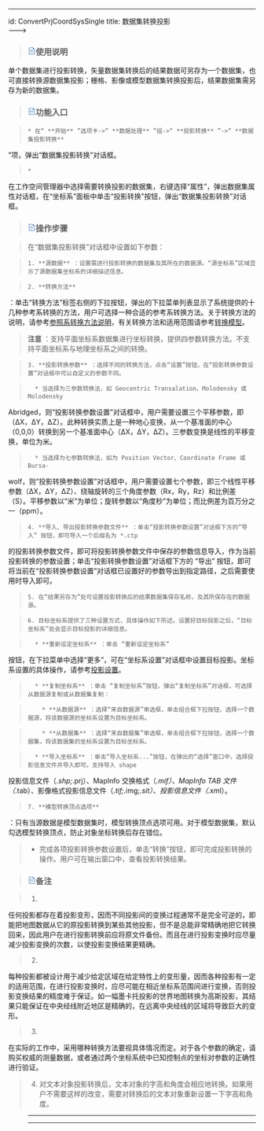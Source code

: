 ---
id: ConvertPrjCoordSysSingle
title: 数据集转换投影  
--->  
> ### ![](../../img/read.gif)使用说明

>

>
单个数据集进行投影转换，矢量数据集转换后的结果数据可另存为一个数据集，也可直接转换源数据集投影；栅格、影像或模型数据集转换投影后，结果数据集需另存为新的数据集。

>

> ### ![](../../img/read.gif)功能入口

>

>     * 在“ **开始** ”选项卡->“ **数据处理** ”组->“ **投影转换** ”->“ **数据集投影转换**
”项，弹出“数据集投影转换”对话框。

>     *
在工作空间管理器中选择需要转换投影的数据集，右键选择“属性”，弹出数据集属性对话框，在“坐标系”面板中单击“投影转换”按钮，弹出“数据集投影转换”对话框。

>

> ### ![](../../img/read.gif)操作步骤

>

> 在“数据集投影转换”对话框中设置如下参数：

>

>     1. **源数据** ：设置需进行投影转换的数据集及其所在的数据源。“源坐标系”区域显示了源数据集坐标系的详细描述信息。

>     2. **转换方法**
：单击“转换方法”标签右侧的下拉按钮，弹出的下拉菜单列表显示了系统提供的十几种参考系转换的方法，用户可选择一种合适的参考系转换方法。关于转换方法的说明，请参考[参照系转换方法说明](PrjConvertMethods.html)，有关转换方法和适用范围请参考[转换模型](TransformationModel.html)。

>

> **注意** ：支持平面坐标系数据集进行坐标转换，提供四参数转换方法。不支持平面坐标系与地理坐标系之间的转换。

>     3. **投影转换参数** ：选择不同的转换方法，点击“设置”按钮，在“投影转换参数设置”对话框中可以自定义的参数不同。

>       * 当选择为三参数转换法，如 Geocentric Transalation、Molodensky 或 Molodensky
Abridged，则“投影转换参数设置”对话框中，用户需要设置三个平移参数，即（ΔX，ΔY，ΔZ）。此种转换实质上是一种地心变换，从一个基准面的中心（0,0,0）转换到另一个基准面中心（ΔX，ΔY，ΔZ）。三参数变换是线性的平移变换，单位为米。

>       * 当选择为七参数转换法，如为 Position Vector、Coordinate Frame 或 Bursa-
wolf，则“投影转换参数设置”对话框中，用户需要设置七个参数，即三个线性平移参数（ΔX，ΔY，ΔZ）、绕轴旋转的三个角度参数（Rx，Ry，Rz）和比例差（S）。平移参数以“米”为单位；旋转参数以“角度秒”为单位；而比例差为百万分之一（ppm）。

>     4. **导入、导出投影转换参数文件** ：单击“投影转换参数设置”对话框下方的“导入” 按钮，即可导入一个后缀名为 *.ctp
的投影转换参数文件，即可将投影转换参数文件中保存的参数信息导入，作为当前投影转换的参数设置；单击“投影转换参数设置”对话框下方的 “导出”
按钮，即可将当前在“投影转换参数设置”对话框已设置好的参数导出到指定路径，之后需要使用时导入即可。

>     5. 在“结果另存为”处可设置投影转换后的结果数据集保存名称，及其所保存在的数据源。

>     6. 目标坐标系提供了三种设置方式，具体操作如下所述。设置好目标投影之后，“目标坐标系”处会显示目标投影的详细信息。

>       * **重新设定坐标系** ：单击 “重新设定坐标系”
按钮，在下拉菜单中选择“更多”，可在“坐标系设置”对话框中设置目标投影。坐标系设置的具体操作，请参考[投影设置](PrjCoordSysSettingWin.html)。

>       * **复制坐标系** ：单击 “复制坐标系”按钮，弹出“复制坐标系”对话框，可选择从数据源复制或从数据集复制：

>         * **从数据源** ：选择“来自数据源”单选框，单击组合框下拉按钮，选择一个数据源，将该数据源的坐标系设置为目标坐标系。

>         * **从数据集** ：选择“来自数据集”单选框，单击组合框下拉按钮，选择一个数据集，将该数据集的坐标系设置为目标坐标系。

>       * **导入坐标系** ：单击“导入坐标系...”按钮，在弹出的“选择”窗口中，选择投影信息文件并导入即可。支持导入 shape
投影信息文件（*.shp;*.prj）、MapInfo 交换格式（*.mif）、MapInfo TAB
文件（*.tab）、影像格式投影信息文件（*.tif;*.img;*.sit）、投影信息文件（*.xml）。

>     7. **模型转换顶点选项**
：只有当源数据是模型数据集时，模型转换顶点选项可用。对于模型数据集，默认勾选模型转换顶点，防止对象坐标转换后存在错位。

>   * 完成各项投影转换参数设置后，单击“转换”按钮，即可完成投影转换的操作。用户可在输出窗口中，查看投影转换结果。

>

>

> ### ![](../../img/read.gif)备注

>

>   1.
任何投影都存在着投影变形，因而不同投影间的变换过程通常不是完全可逆的，即能把地图数据从它的原投影转换到某些其他投影，但不是总能非常精确地把它转换回来，因此用户在进行投影转换前应将原文件备份。而且在进行投影变换时应尽量减少投影变换的次数，以使投影变换结果更精确。

>   2.
每种投影都被设计用于减少给定区域在给定特性上的变形量，因而各种投影有一定的适用范围，在进行投影变换时，应尽可能在相近坐标系范围间进行变换，否则投影变换结果的精度难于保证。如一幅墨卡托投影的世界地图转换为高斯投影，其结果只能保证在中央经线附近地区是精确的，在远离中央经线的区域将导致巨大的变形。

>   3.
在实际的工作中，采用哪种转换方法要视具体情况而定。对于各个参数的确定，请购买权威的测量数据，或者通过两个坐标系统中已知控制点的坐标对参数的正确性进行验证。

>   4. 对文本对象投影转换后，文本对象的字高和角度会相应地转换。如果用户不需要这样的改变，需要对转换后的文本对象重新设置一下字高和角度。

>

  
>

>

> * * *

>

> [](http://www.supermap.com)  
>  
> ---

